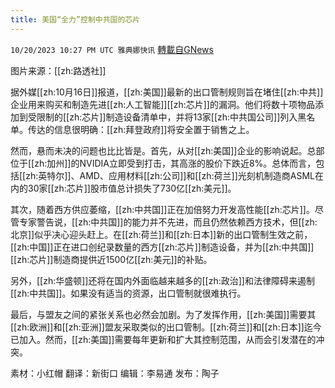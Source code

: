 ```yaml
---
title: 美国“全力”控制中共国的芯片
---
```

`10/20/2023 10:27 PM UTC 雅典娜快讯` [轉載自GNews](https://gnews.org/articles/1861133)

图片来源：[[zh:路透社]]

据外媒[[zh:10月16日]]报道，[[zh:美国]]最新的出口管制规则旨在堵住[[zh:中共]]企业用来购买和制造先进[[zh:人工智能]][[zh:芯片]]的漏洞。他们将数十项物品添加到受限制的[[zh:芯片]]制造设备清单中，并将13家[[zh:中共国公司]]列入黑名单。传达的信息很明确：[[zh:拜登政府]]将安全置于销售之上。

然而，悬而未决的问题也比比皆是。首先，从对[[zh:美国]]企业的影响说起。总部位于[[zh:加州]]的NVIDIA立即受到打击，其高涨的股价下跌近8%。总体而言，包括[[zh:英特尔]]、AMD、应用材料[[zh:公司]]和[[zh:荷兰]]光刻机制造商ASML在内的30家[[zh:芯片]]股市值总计损失了730亿[[zh:美元]]。

其次，随着西方供应萎缩，[[zh:中共国]]正在加倍努力开发高性能[[zh:芯片]]。尽管专家警告说，[[zh:中共国]]的能力并不先进，而且仍然依赖西方技术，但[[zh:北京]]似乎决心迎头赶上。在[[zh:荷兰]]和[[zh:日本]]新的出口管制生效之前，[[zh:中国]]正在进口创纪录数量的西方[[zh:芯片]]制造设备，并为[[zh:中共国]][[zh:芯片]]制造商提供近1500亿[[zh:美元]]的补贴。

另外，[[zh:华盛顿]]还将在国内外面临越来越多的[[zh:政治]]和法律障碍来遏制[[zh:中共国]]。如果没有适当的资源，出口管制就很难执行。

最后，与盟友之间的紧张关系也必然会加剧。为了发挥作用，[[zh:美国]]需要其[[zh:欧洲]]和[[zh:亚洲]]盟友采取类似的出口管制。[[zh:荷兰]]和[[zh:日本]]迄今已加入。然而，[[zh:美国]]需要每年更新和扩大其控制范围，从而会引发潜在的冲突。

素材：小红帽  翻译：新街口  编辑：李易通   发布：陶子


